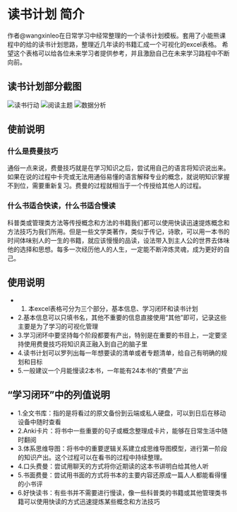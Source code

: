 # 读书计划 简介
作者@wangxinleo在日常学习中经常整理的一个读书计划模板。套用了小能熊课程中的给的读书计划思路，整理近几年读的书籍汇成一个可视化的excel表格。
希望这个表格可以给各位未来学习者提供参考，并且激励自己在未来学习路程中不断向前。
## 读书计划部分截图
![读书行动](https://raw.githubusercontent.com/wangxinleo/readlist/master/1.png)
![阅读主题](https://raw.githubusercontent.com/wangxinleo/readlist/master/2.png)
![数据分析](https://raw.githubusercontent.com/wangxinleo/readlist/master/3.png)
## 使前说明
### 什么是费曼技巧
通俗一点来说，费曼技巧就是在学习知识之后，尝试用自己的语言将知识说出来。如果在说的过程中卡壳或无法用通俗易懂的语言解释专业的概念，就说明知识掌握不到位，需要重新复习。费曼的过程就相当于一个传授给其他人的过程。
### 什么书适合快读，什么书适合慢读
科普类或管理类方法等传授概念和方法的书籍我们都可以使用快读迅速提炼概念和方法技巧为我们所用。但是一些文学类著作，类似于传记，诗歌，可以用一本书的时间体味别人的一生的书籍，就应该慢慢的品读，设法带入到主人公的世界去体味他的选择和思想。每多一次经历他人的人生，一定能不断淬炼灵魂，成为更好的自己。
## 使用说明
- 1. 本excel表格可分为三个部分，基本信息、学习闭环和读书计划
- 2.基本信息可以只填书名，其他不重要的信息直接使用“其他”即可，记录这些主要是为了学习的可视化管理
- 3.学习闭环中要坚持每个阶段都要有产出，特别是在重要的书目上，一定要坚持使用费曼技巧将知识真正融入到自己的脑子里
- 4.读书计划可以罗列出每一年想要读的清单或者专题清单，给自己有明确的规划和目标
- 5.一般建议一个月能慢读2本书，一年能有24本书的“费曼”产出
## “学习闭环”中的列值说明
- 1.全文书库：指的是将看过的原文备份到云端或私人硬盘，可以到日后在移动设备中随时查看
- 2.Anki卡片：将书中一些重要的句子或概念整理成卡片，能够在日常生活中随时翻阅
- 3.体系思维导图：将书中的重要逻辑关系建立成思维导图模型，进行第一阶段的知识产出。这个过程可以在看书的过程中持续整理。
- 4.口头费曼：尝试用聊天的方式将你近期读的这本书讲明白给其他人听
- 5.书面费曼：尝试用书面的方式将书本的主要内容还原成一篇人人都能看得懂的小书评
- 6.好快读书：有些书并不需要进行慢读，像一些科普类的书籍或其他管理类书籍可以使用快读的方式迅速提炼某些概念和方法技巧
